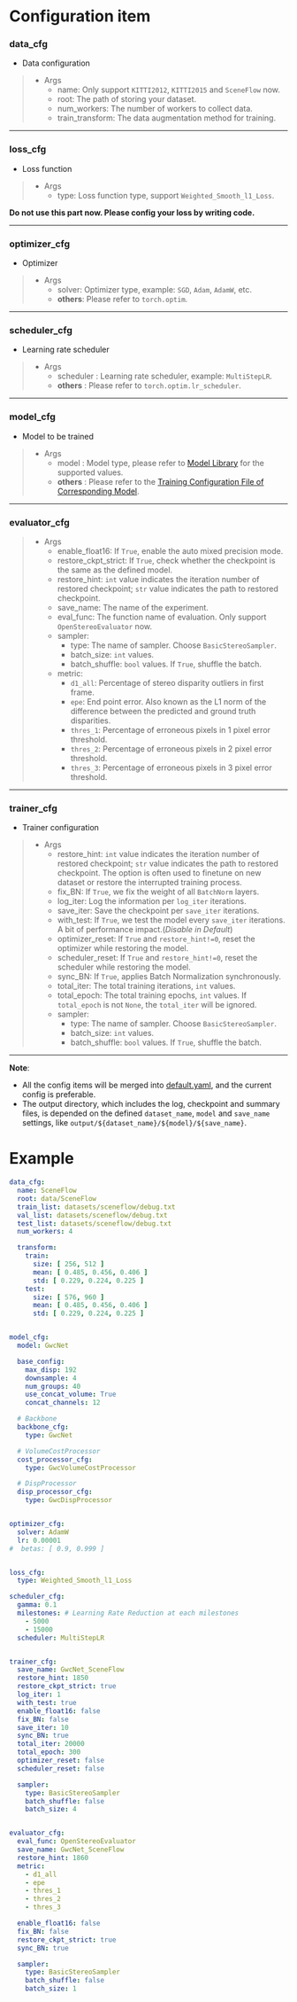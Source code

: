 # Configuration item

### data_cfg
* Data configuration
>
>  * Args
>     * name: Only support `KITTI2012`, `KITTI2015` and `SceneFlow` now.
>     * root: The path of storing your dataset.
>     * num_workers: The number of workers to collect data.
>     * train_transform: The data augmentation method for training.
----

### loss_cfg
* Loss function
>  * Args
>     * type: Loss function type, support `Weighted_Smooth_l1_Loss`.

**Do not use this part now. 
Please config your loss by writing code.**

[//]: # (>     * loss_term_weight: loss weight.)

[//]: # (>     * log_prefix: the prefix of loss log.)

----
### optimizer_cfg
* Optimizer
>  * Args
>     * solver: Optimizer type, example: `SGD`, `Adam`, `AdamW`, etc.
>     * **others**: Please refer to `torch.optim`.
----

### scheduler_cfg
* Learning rate scheduler
>  * Args
>     * scheduler : Learning rate scheduler, example: `MultiStepLR`.
>     * **others** : Please refer to `torch.optim.lr_scheduler`.
----
### model_cfg
* Model to be trained
>  * Args
>     * model : Model type, please refer to [Model Library](../opengait/modeling/models) for the supported values.
>     * **others** : Please refer to the [Training Configuration File of Corresponding Model](../configs).
----

### evaluator_cfg
>  * Args
>     * enable_float16: If `True`, enable the auto mixed precision mode.
>     * restore_ckpt_strict: If `True`, check whether the checkpoint is the same as the defined model.
>     * restore_hint: `int` value indicates the iteration number of restored checkpoint; `str` value indicates the path to restored checkpoint.
>     * save_name: The name of the experiment.
>     * eval_func: The function name of evaluation. Only support `OpenStereoEvaluator` now.
>     * sampler:
>       - type: The name of sampler. Choose `BasicStereoSampler`.
>       - batch_size: `int` values.
>       - batch_shuffle: `bool` values. If `True`, shuffle the batch.
>     * metric: 
>       - `d1_all`: Percentage of stereo disparity outliers in first frame.
>       - `epe`: End point error. Also known as the L1 norm of the difference between the predicted and ground truth disparities.
>       - `thres_1`: Percentage of erroneous pixels in 1 pixel error threshold. 
>       - `thres_2`: Percentage of erroneous pixels in 2 pixel error threshold.
>       - `thres_3`: Percentage of erroneous pixels in 3 pixel error threshold.
----

### trainer_cfg
* Trainer configuration
>  * Args
>     * restore_hint: `int` value indicates the iteration number of restored checkpoint; `str` value indicates the path to restored checkpoint. The option is often used to finetune on new dataset or restore the interrupted training process.
>     * fix_BN: If `True`, we fix the weight of all `BatchNorm` layers.
>     * log_iter: Log the information per `log_iter` iterations.
>     * save_iter: Save the checkpoint per `save_iter` iterations.
>     * with_test: If `True`, we test the model every `save_iter` iterations. A bit of performance impact.(*Disable in Default*)
>     * optimizer_reset: If `True` and `restore_hint!=0`, reset the optimizer while restoring the model.
>     * scheduler_reset: If `True` and `restore_hint!=0`, reset the scheduler while restoring the model.
>     * sync_BN: If `True`, applies Batch Normalization synchronously.
>     * total_iter: The total training iterations, `int` values.
>     * total_epoch: The total training epochs, `int` values. If `total_epoch` is not `None`, the `total_iter` will be ignored.
>     * sampler:
>       - type: The name of sampler. Choose `BasicStereoSampler`.
>       - batch_size: `int` values.
>       - batch_shuffle: `bool` values. If `True`, shuffle the batch.
---
**Note**: 
- All the config items will be merged into [default.yaml](../configs/default.yaml), and the current config is preferable.
- The output directory, which includes the log, checkpoint and summary files, is depended on the defined `dataset_name`, `model` and `save_name` settings, like `output/${dataset_name}/${model}/${save_name}`.
# Example

```yaml
data_cfg:
  name: SceneFlow
  root: data/SceneFlow
  train_list: datasets/sceneflow/debug.txt
  val_list: datasets/sceneflow/debug.txt
  test_list: datasets/sceneflow/debug.txt
  num_workers: 4

  transform:
    train:
      size: [ 256, 512 ]
      mean: [ 0.485, 0.456, 0.406 ]
      std: [ 0.229, 0.224, 0.225 ]
    test:
      size: [ 576, 960 ]
      mean: [ 0.485, 0.456, 0.406 ]
      std: [ 0.229, 0.224, 0.225 ]


model_cfg:
  model: GwcNet

  base_config:
    max_disp: 192
    downsample: 4
    num_groups: 40
    use_concat_volume: True
    concat_channels: 12

  # Backbone
  backbone_cfg:
    type: GwcNet

  # VolumeCostProcessor
  cost_processor_cfg:
    type: GwcVolumeCostProcessor

  # DispProcessor
  disp_processor_cfg:
    type: GwcDispProcessor


optimizer_cfg:
  solver: AdamW
  lr: 0.00001
#  betas: [ 0.9, 0.999 ]


loss_cfg:
  type: Weighted_Smooth_l1_Loss

scheduler_cfg:
  gamma: 0.1
  milestones: # Learning Rate Reduction at each milestones
    - 5000
    - 15000
  scheduler: MultiStepLR


trainer_cfg:
  save_name: GwcNet_SceneFlow
  restore_hint: 1850
  restore_ckpt_strict: true
  log_iter: 1
  with_test: true
  enable_float16: false
  fix_BN: false
  save_iter: 10
  sync_BN: true
  total_iter: 20000
  total_epoch: 300
  optimizer_reset: false
  scheduler_reset: false

  sampler:
    type: BasicStereoSampler
    batch_shuffle: false
    batch_size: 4


evaluator_cfg:
  eval_func: OpenStereoEvaluator
  save_name: GwcNet_SceneFlow
  restore_hint: 1860
  metric:
    - d1_all
    - epe
    - thres_1
    - thres_2
    - thres_3

  enable_float16: false
  fix_BN: false
  restore_ckpt_strict: true
  sync_BN: true

  sampler:
    type: BasicStereoSampler
    batch_shuffle: false
    batch_size: 1


```
